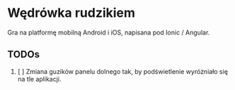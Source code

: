 # Wędrówka rudzikiem

Gra na platformę mobilną Android i iOS, napisana pod Ionic / Angular.

## TODOs

1. [ ] Zmiana guzików panelu dolnego tak, by podświetlenie wyróżniało się na tle aplikacji.
